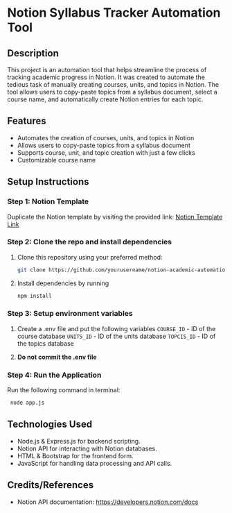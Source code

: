 # Notion Syllabus Tracker Automation Tool

Description
------------

This project is an automation tool that helps streamline the process of tracking academic progress in Notion. It was created to automate the tedious task of manually creating courses, units, and topics in Notion. The tool allows users to copy-paste topics from a syllabus document, select a course name, and automatically create Notion entries for each topic.

Features
--------

* Automates the creation of courses, units, and topics in Notion
* Allows users to copy-paste topics from a syllabus document
* Supports course, unit, and topic creation with just a few clicks
* Customizable course name

## Setup Instructions

### Step 1: Notion Template 
Duplicate the Notion template by visiting the provided link: [Notion Template Link](https://rashi-raturi.notion.site/syllabus-template)

### Step 2: Clone the repo and install dependencies
1. Clone this repository using your preferred method:
   ```bash
   git clone https://github.com/yourusername/notion-academic-automation.git
   
2. Install dependencies by running
   ```bash
   npm install

### Step 3: Setup environment variables
 1. Create a .env file and put the following variables
    `COURSE_ID` - ID of the course database
    `UNITS_ID` - ID of the units database
    `TOPCIS_ID` - ID of the topics database

2. **Do not commit the .env file**

### Step 4: Run the Application
  Run the following command in terminal:
  ```bash
   node app.js
```

Technologies Used
------------------
* Node.js & Express.js for backend scripting.
* Notion API for interacting with Notion databases.
* HTML & Bootstrap for the frontend form.
* JavaScript for handling data processing and API calls.

Credits/References
-------------------

* Notion API documentation: <https://developers.notion.com/docs>


